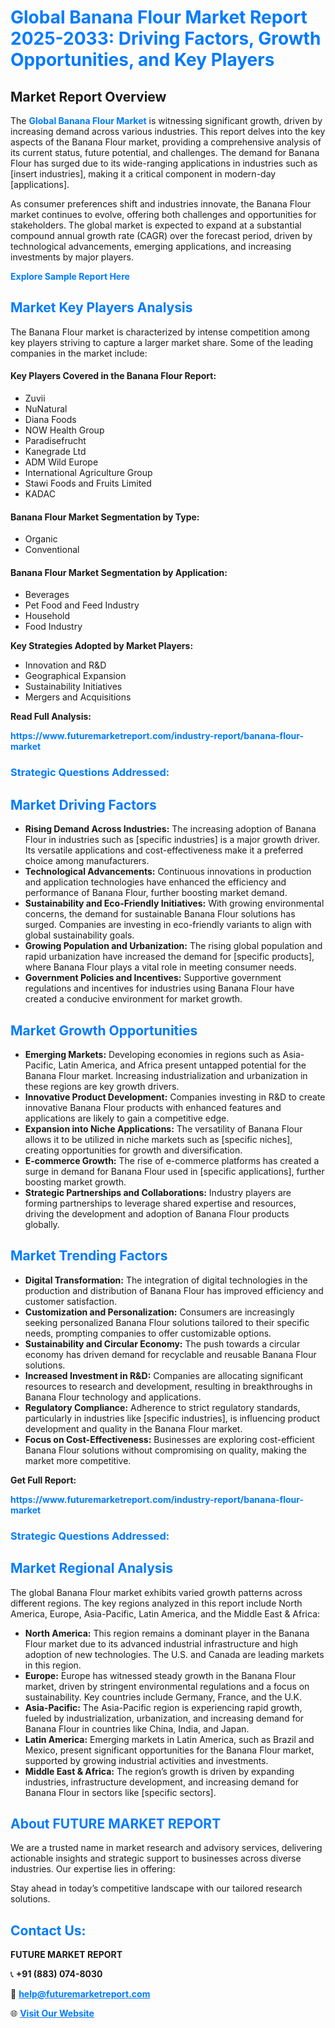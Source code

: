 <h1 style="color: #007BFF;">Global Banana Flour Market Report 2025-2033: Driving Factors, Growth Opportunities, and Key Players</h1>

<section id="overview">
<h2>Market Report Overview</h2>
<p>The <a href="https://www.futuremarketreport.com/industry-report/banana-flour-market" style="color: #007BFF; text-decoration: none;"><strong>Global Banana Flour Market</strong></a> is witnessing significant growth, driven by increasing demand across various industries. This report delves into the key aspects of the Banana Flour market, providing a comprehensive analysis of its current status, future potential, and challenges. The demand for Banana Flour has surged due to its wide-ranging applications in industries such as [insert industries], making it a critical component in modern-day [applications].</p>
<p>As consumer preferences shift and industries innovate, the Banana Flour market continues to evolve, offering both challenges and opportunities for stakeholders. The global market is expected to expand at a substantial compound annual growth rate (CAGR) over the forecast period, driven by technological advancements, emerging applications, and increasing investments by major players.</p>
</section>

<section id="overview">
<p><a href="https://www.futuremarketreport.com/request-sample/reportId=54260" style="color: #007BFF; text-decoration: none;"><strong>Explore Sample Report Here</strong></a></p>
</section>

<section id="key-players">
<h2 style="color: #007BFF;">Market Key Players Analysis</h2>
<p>The Banana Flour market is characterized by intense competition among key players striving to capture a larger market share. Some of the leading companies in the market include:</p>
<h4>Key Players Covered in the Banana Flour Report:</h4>
<ul><li>Zuvii</li><li>NuNatural</li><li>Diana Foods</li><li>NOW Health Group</li><li>Paradisefrucht</li><li>Kanegrade Ltd</li><li>ADM Wild Europe</li><li>International Agriculture Group</li><li>Stawi Foods and Fruits Limited</li><li>KADAC</li></ul>
<h4>Banana Flour Market Segmentation by Type:</h4>
<ul><li>Organic</li><li>Conventional</li></ul>

<h4>Banana Flour Market Segmentation by Application:</h4>
<ul><li>Beverages</li><li>Pet Food and Feed Industry</li><li>Household</li><li>Food Industry</li></ul>
<p><strong>Key Strategies Adopted by Market Players:</strong></p>
<ul>
<li>Innovation and R&D</li>
<li>Geographical Expansion</li>
<li>Sustainability Initiatives</li>
<li>Mergers and Acquisitions</li>
</ul>
</section>

<section>
<p><strong>Read Full Analysis: </strong></p><a href="https://www.futuremarketreport.com/industry-report/banana-flour-market" style="color: #007BFF; text-decoration: none;"><strong>https://www.futuremarketreport.com/industry-report/banana-flour-market</strong></a>
<h3 style="color: #007BFF;">Strategic Questions Addressed:</h3>
</section>

<section id="driving-factors">
<h2 style="color: #007BFF;">Market Driving Factors</h2>
<ul>
<li><strong>Rising Demand Across Industries:</strong> The increasing adoption of Banana Flour in industries such as [specific industries] is a major growth driver. Its versatile applications and cost-effectiveness make it a preferred choice among manufacturers.</li>
<li><strong>Technological Advancements:</strong> Continuous innovations in production and application technologies have enhanced the efficiency and performance of Banana Flour, further boosting market demand.</li>
<li><strong>Sustainability and Eco-Friendly Initiatives:</strong> With growing environmental concerns, the demand for sustainable Banana Flour solutions has surged. Companies are investing in eco-friendly variants to align with global sustainability goals.</li>
<li><strong>Growing Population and Urbanization:</strong> The rising global population and rapid urbanization have increased the demand for [specific products], where Banana Flour plays a vital role in meeting consumer needs.</li>
<li><strong>Government Policies and Incentives:</strong> Supportive government regulations and incentives for industries using Banana Flour have created a conducive environment for market growth.</li>
</ul>
</section>

<section id="growth-opportunities">
<h2 style="color: #007BFF;">Market Growth Opportunities</h2>
<ul>
<li><strong>Emerging Markets:</strong> Developing economies in regions such as Asia-Pacific, Latin America, and Africa present untapped potential for the Banana Flour market. Increasing industrialization and urbanization in these regions are key growth drivers.</li>
<li><strong>Innovative Product Development:</strong> Companies investing in R&D to create innovative Banana Flour products with enhanced features and applications are likely to gain a competitive edge.</li>
<li><strong>Expansion into Niche Applications:</strong> The versatility of Banana Flour allows it to be utilized in niche markets such as [specific niches], creating opportunities for growth and diversification.</li>
<li><strong>E-commerce Growth:</strong> The rise of e-commerce platforms has created a surge in demand for Banana Flour used in [specific applications], further boosting market growth.</li>
<li><strong>Strategic Partnerships and Collaborations:</strong> Industry players are forming partnerships to leverage shared expertise and resources, driving the development and adoption of Banana Flour products globally.</li>
</ul>
</section>

<section id="trending-factors">
<h2 style="color: #007BFF;">Market Trending Factors</h2>
<ul>
<li><strong>Digital Transformation:</strong> The integration of digital technologies in the production and distribution of Banana Flour has improved efficiency and customer satisfaction.</li>
<li><strong>Customization and Personalization:</strong> Consumers are increasingly seeking personalized Banana Flour solutions tailored to their specific needs, prompting companies to offer customizable options.</li>
<li><strong>Sustainability and Circular Economy:</strong> The push towards a circular economy has driven demand for recyclable and reusable Banana Flour solutions.</li>
<li><strong>Increased Investment in R&D:</strong> Companies are allocating significant resources to research and development, resulting in breakthroughs in Banana Flour technology and applications.</li>
<li><strong>Regulatory Compliance:</strong> Adherence to strict regulatory standards, particularly in industries like [specific industries], is influencing product development and quality in the Banana Flour market.</li>
<li><strong>Focus on Cost-Effectiveness:</strong> Businesses are exploring cost-efficient Banana Flour solutions without compromising on quality, making the market more competitive.</li>
</ul>
</section>

<section>
<p><strong>Get Full Report: </strong></p><a href="https://www.futuremarketreport.com/industry-report/banana-flour-market" style="color: #007BFF; text-decoration: none;"><strong>https://www.futuremarketreport.com/industry-report/banana-flour-market</strong></a>
<h3 style="color: #007BFF;">Strategic Questions Addressed:</h3>
</section>


<section id="regional-analysis">
<h2 style="color: #007BFF;">Market Regional Analysis</h2>
<p>The global Banana Flour market exhibits varied growth patterns across different regions. The key regions analyzed in this report include North America, Europe, Asia-Pacific, Latin America, and the Middle East & Africa:</p>
<ul>
<li><strong>North America:</strong> This region remains a dominant player in the Banana Flour market due to its advanced industrial infrastructure and high adoption of new technologies. The U.S. and Canada are leading markets in this region.</li>
<li><strong>Europe:</strong> Europe has witnessed steady growth in the Banana Flour market, driven by stringent environmental regulations and a focus on sustainability. Key countries include Germany, France, and the U.K.</li>
<li><strong>Asia-Pacific:</strong> The Asia-Pacific region is experiencing rapid growth, fueled by industrialization, urbanization, and increasing demand for Banana Flour in countries like China, India, and Japan.</li>
<li><strong>Latin America:</strong> Emerging markets in Latin America, such as Brazil and Mexico, present significant opportunities for the Banana Flour market, supported by growing industrial activities and investments.</li>
<li><strong>Middle East & Africa:</strong> The region’s growth is driven by expanding industries, infrastructure development, and increasing demand for Banana Flour in sectors like [specific sectors].</li>
</ul>
</section>

<footer>
<h2 style="color: #007BFF;">About FUTURE MARKET REPORT</h2>
<p>We are a trusted name in market research and advisory services, delivering actionable insights and strategic support to businesses across diverse industries. Our expertise lies in offering:</p>

<p>Stay ahead in today’s competitive landscape with our tailored research solutions.</p>

<h2 style="color: #007BFF;">Contact Us:</h2>
<p><strong>FUTURE MARKET REPORT</strong></p>
<p>📞 <strong>+91 (883) 074-8030</strong></p>
<p>📧 <strong><a href="mailto:help@futuremarketreport.com" style="color: #007BFF;">help@futuremarketreport.com</a></strong></p>
<p>🌐 <strong><a href="https://www.futuremarketreport.com/" style="color: #007BFF;">Visit Our Website</a></strong></p>
</footer>